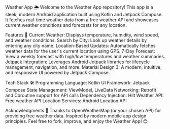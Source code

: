 Weather App 🌦️
Welcome to the Weather App repository! This app is a sleek, 
modern Android application built using Kotlin and Jetpack Compose.
It fetches real-time weather data from a free weather API and 
showcases current weather conditions and forecasts for any location.

Features 🚀
Current Weather: Displays temperature, humidity, wind speed, and weather conditions.
Search by City: Look up weather details by entering any city name.
Location-Based Updates: Automatically fetches weather data for the user's current location using GPS.
7-Day Forecast: View a weekly forecast with high/low temperatures and weather summaries.
Jetpack Integration: Leverages Android Jetpack libraries for lifecycle management, navigation, and more.
Material Design 3: A modern, intuitive, and responsive UI powered by Jetpack Compose.

Tech Stack 🛠️
Programming Language: Kotlin
UI Framework: Jetpack Compose
State Management: ViewModel, LiveData
Networking: Retrofit and Coroutine support for API calls
Dependency Injection: Hilt
Weather API: Free weather API 
Location Services: Android Location API

Acknowledgments 🙌
Thanks to OpenWeatherMap (or your chosen API) for providing free weather data.
Inspired by modern mobile app design principles.
Feel free to fork, improve, and enjoy the Weather App! 😊
